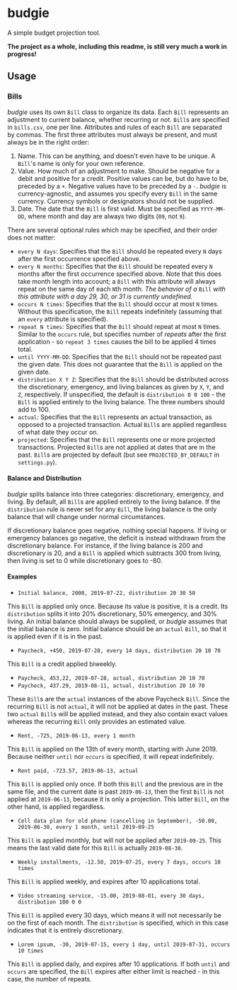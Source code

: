 # budgie

A simple budget projection tool.

**The project as a whole, including this readme, is still very much a work in progress!**

## Usage

### Bills

*budgie* uses its own `Bill` class to organize its data.
Each `Bill` represents an adjustment to current balance, whether recurring or not.
`Bill`s are specified in `bills.csv`, one per line.
Attributes and rules of each `Bill` are separated by commas.
The first three attributes must always be present, and must always be in the right order:
1. Name.
This can be anything, and doesn't even have to be unique.
A `Bill`'s name is only for your own reference.
2. Value.
How much of an adjustment to make.
Should be negative for a debit and positive for a credit.
Positive values can be, but do have to be, preceded by a `+`.
Negative values have to be preceded by a `-`.
*budgie* is currency-agnostic, and assumes you specify every `Bill` in the same currency.
Currency symbols or designators should not be supplied.
3. Date.
The date that the `Bill` is first valid.
Must be specified as `YYYY-MM-DD`, where month and day are always two digits (`09`, not `9`).

There are several optional rules which may be specified, and their order does not matter:
* `every N days`:
Specifies that the `Bill` should be repeated every `N` days after the first occurrence specified above.
* `every N months`:
Specifies that the `Bill` should be repeated every `N` months after the first occurrence specified above.
Note that this does take month length into account; a `Bill` with this attribute will always repeat on the same day of each `N`th month.
*The behavior of a* `Bill` *with this attribute with a day 29, 30, or 31 is currently undefined.*
* `occurs N times`:
Specifies that the `Bill` should occur at most `N` times.
Without this specification, the `Bill` repeats indefinitely (assuming that an `every` attribute is specified).
* `repeat N times`:
Specifies that the `Bill` should repeat at most `N` times.
Similar to the `occurs` rule, but specifies number of *repeats* after the first application - so `repeat 3 times` causes the bill to be applied 4 times total.
* `until YYYY-MM-DD`:
Specifies that the `Bill` should not be repeated past the given date.
This does not guarantee that the `Bill` is applied on the given date.
* `distribution X Y Z`:
Specifies that the `Bill` should be distributed across the discretionary, emergency, and living balances as given by `X`, `Y`, and `Z`, respectively.
If unspecified, the default is `distribution 0 0 100` - the `Bill` is applied entirely to the living balance.
The three numbers should add to 100.
* `actual`:
Specifies that the `Bill` represents an actual transaction, as opposed to a projected transaction.
Actual `Bill`s are applied regardless of what date they occur on.
* `projected`:
Specifies that the `Bill` represents one or more projected transactions.
Projected `Bill`s are not applied at dates that are in the past.
`Bill`s are projected by default (but see `PROJECTED_BY_DEFAULT` in `settings.py`).

#### Balance and Distribution

*budgie* splits balance into three categories: discretionary, emergency, and living.
By default, all `Bill`s are applied entirely to the living balance.
If the `distribution` rule is never set for any `Bill`, the living balance is the only balance that will change under normal circumstances.

If discretionary balance goes negative, nothing special happens.
If living or emergency balances go negative, the deficit is instead withdrawn from the discretionary balance.
For instance, if the living balance is 200 and discretionary is 20, and a `Bill` is applied which subtracts 300 from living,
then living is set to 0 while discretionary goes to -80.

#### Examples

* `Initial balance, 2000, 2019-07-22, distribution 20 30 50`

This `Bill` is applied only once.
Because its value is positive, it is a credit.
Its `distribution` splits it into 20% discretionary, 50% emergency, and 30% living.
An initial balance should always be supplied, or *budgie* assumes that the initial balance is zero.
Initial balance should be an `actual` `Bill`, so that it is applied even if it is in the past.

* `Paycheck, +450, 2019-07-28, every 14 days, distribution 20 10 70`

This `Bill` is a credit applied biweekly.

* `Paycheck, 453,22, 2019-07-28, actual, distribution 20 10 70`
* `Paycheck, 437.29, 2019-08-11, actual, distribution 20 10 70`

These `Bill`s are the `actual` instances of the above Paycheck `Bill`.
Since the recurring `Bill` is not `actual`, it will not be applied at dates in the past.
These two `actual` `Bill`s will be applied instead, and they also contain exact values whereas the recurring `Bill` only provides an estimated value.

* `Rent, -725, 2019-06-13, every 1 month`

This `Bill` is applied on the 13th of every month, starting with June 2019.
Because neither `until` nor `occurs` is specified, it will repeat indefinitely.

* `Rent paid, -723.57, 2019-06-13, actual`

This `Bill` is applied only once.
If both this `Bill` and the previous are in the same file, and the current date is past `2019-06-13`, then the first `Bill` is not applied at `2019-06-13`, because it is only a projection.
This latter `Bill`, on the other hand, is applied regardless.

* `Cell data plan for old phone (cancelling in September), -50.00, 2019-06-30, every 1 month, until 2019-09-25`

This `Bill` is applied monthly, but will not be applied after `2019-09-25`.
This means the last valid date for this `Bill` is actually `2019-08-30`.

* `Weekly installments, -12.50, 2019-07-25, every 7 days, occurs 10 times`

This `Bill` is applied weekly, and expires after 10 applications total.

* `Video streaming service, -15.00, 2019-08-01, every 30 days, distribution 100 0 0`

This `Bill` is applied every 30 days, which means it will not necessarily be on the first of each month.
The `distribution` is specified, which in this case indicates that it is entirely discretionary.

* `Lorem ipsum, -30, 2019-07-15, every 1 day, until 2019-07-31, occurs 10 times`

This `Bill` is applied daily, and expires after 10 applications.
If both `until` and `occurs` are specified, the `Bill` expires after either limit is reached - in this case, the number of repeats. 

